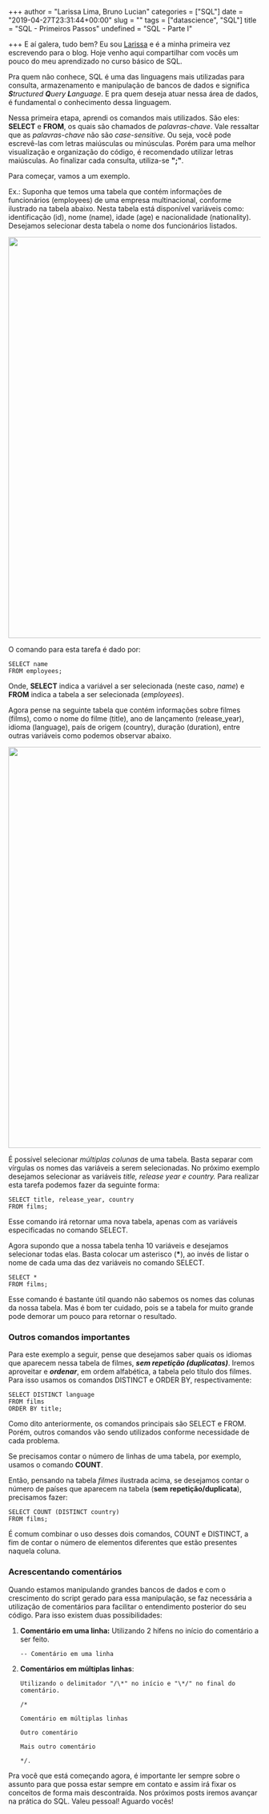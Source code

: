 +++
author = "Larissa Lima, Bruno Lucian"
categories = ["SQL"]
date = "2019-04-27T23:31:44+00:00"
slug = ""
tags = ["datascience", "SQL"]
title = "SQL - Primeiros Passos"
undefined = "SQL - Parte I"

+++
E aí galera, tudo bem? Eu sou [Larissa](https://www.linkedin.com/in/larissadossantoslima/ "linkedin") e é a minha primeira vez escrevendo para o blog. Hoje venho aqui compartilhar com vocês um pouco do meu aprendizado no curso básico de SQL.

Pra quem não conhece, SQL é uma das linguagens mais utilizadas para consulta, armazenamento e manipulação de bancos de dados e significa **_S_**_tructured **Q**uery **L**anguage_. E pra quem deseja atuar nessa área de dados, é fundamental o conhecimento dessa linguagem.

Nessa primeira etapa, aprendi os comandos mais utilizados. São eles: **SELECT** e **FROM**, os quais são chamados de _palavras-chave_. Vale ressaltar que as _palavras-chave_ não são _case-sensitive._ Ou seja, você pode escrevê-las com letras maiúsculas ou minúsculas. Porém para uma melhor visualização e organização do código, é recomendado utilizar letras maiúsculas. Ao finalizar cada consulta, utiliza-se **";"**.

Para começar, vamos a um exemplo.

Ex.: Suponha que temos uma tabela que contém informações de funcionários (employees) de uma empresa multinacional, conforme ilustrado na tabela abaixo. Nesta tabela está disponível variáveis como: identificação (id), nome (name), idade (age) e nacionalidade (nationality). Desejamos selecionar desta tabela o nome dos funcionários listados.

<img src="/uploads/Tabela1.jpeg" width="800">

O comando para esta tarefa é dado por:

    SELECT name
    FROM employees;

Onde, **SELECT** indica a variável a ser selecionada (neste caso, _name_) e **FROM** indica a tabela a ser selecionada (_employees_).

Agora pense na seguinte tabela que contém informações sobre filmes (films), como o nome do filme (title), ano de lançamento (release_year), idioma (language), país de origem (country), duração (duration), entre outras variáveis como podemos observar abaixo.

<img src="/uploads/Tabela2_Filmes.png" width="800">


É possível selecionar _múltiplas colunas_ de uma tabela. Basta separar com vírgulas os nomes das variáveis a serem selecionadas. No próximo exemplo desejamos selecionar as variáveis _title, release year e country._ Para realizar esta tarefa podemos fazer da seguinte forma:

    SELECT title, release_year, country 
    FROM films;

Esse comando irá retornar uma nova tabela, apenas com as variáveis especificadas no comando SELECT.

Agora supondo que a nossa tabela tenha 10 variáveis e desejamos selecionar todas elas. Basta colocar um asterisco (__*__), ao invés de listar o nome de cada uma das dez variáveis no comando SELECT.

    SELECT * 
    FROM films;

Esse comando é bastante útil quando não sabemos os nomes das colunas da nossa tabela. Mas é bom ter cuidado, pois se a tabela for muito grande pode demorar um pouco para retornar o resultado.

### **Outros comandos importantes**

Para este exemplo a seguir, pense que desejamos saber quais os idiomas que aparecem nessa tabela de filmes, **_sem repetição (duplicatas)_**. Iremos aproveitar e **_ordenar_**, em ordem alfabética, a tabela pelo título dos filmes. Para isso usamos os comandos DISTINCT e ORDER BY, respectivamente:

    SELECT DISTINCT language 
    FROM films 
    ORDER BY title;

Como dito anteriormente, os comandos principais são SELECT e FROM. Porém, outros comandos vão sendo utilizados conforme necessidade de cada problema.

Se precisamos contar o número de linhas de uma tabela, por exemplo, usamos o comando **COUNT**.

Então, pensando na tabela _filmes_ ilustrada acima, se desejamos contar o número de países que aparecem na tabela (**sem repetição/duplicata**), precisamos fazer:

    SELECT COUNT (DISTINCT country) 
    FROM films;

É comum combinar o uso desses dois comandos, COUNT e DISTINCT, a fim de contar o número de elementos diferentes que estão presentes naquela coluna.

### **Acrescentando comentários**

Quando estamos manipulando grandes bancos de dados e com o crescimento do script gerado para essa manipulação, se faz necessária a utilização de comentários para facilitar o entendimento posterior do seu código. Para isso existem duas possibilidades:

1. **Comentário em uma linha:** Utilizando 2 hífens no início do comentário a ser feito.

       -- Comentário em uma linha
2. **Comentários em múltiplas linhas**:

       Utilizando o delimitador "/\*" no início e "\*/" no final do comentário.
       
       /* 
       
       Comentário em múltiplas linhas
       
       Outro comentário
       
       Mais outro comentário
       
       */.

Pra você que está começando agora, é importante ler sempre sobre o assunto para que possa estar sempre em contato e assim irá fixar os conceitos de forma mais descontraída. Nos próximos posts iremos avançar na prática do SQL. Valeu pessoal! Aguardo vocês!